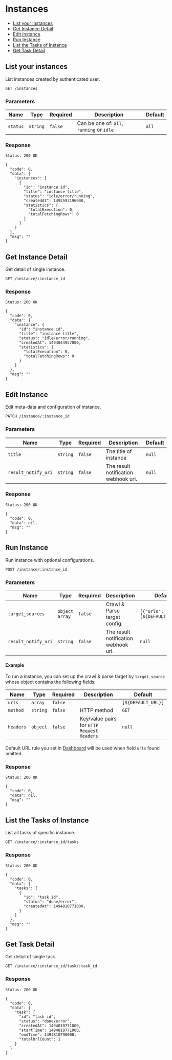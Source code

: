 # Instances

* [List your instances](#list-your-instances)
* [Get Instance Detail](#get-instance-detail)
* [Edit Instance](#edit-instance)
* [Run Instance](#run-instance)
* [List the Tasks of Instance](#list-the-tasks-of-instance)
* [Get Task Detail](#get-task-detail)

## List your instances

List instances created by authenticated user.

    GET /instances

### Parameters

| Name     | Type     | Required | Description                              | Default |
| -------- | -------- | -------- | ---------------------------------------- | ------- |
| `status` | `string` | `false`  | Can be one of: `all`, `running` or `idle` | `all`   |

### Response

    Status: 200 OK

    {
      "code": 0,
      "data": {
        "instances": [
          {
            "id": "instance id",
            "title": "instance title",
            "status": "idle/error/running",
            "createdAt": 1492593196000,
            "statistics": {
              "totalExecution": 0,
              "totalFetchingRows": 0
            }
          }
        ]
      },
      "msg": ""
    }

## Get Instance Detail 

Get detail of single instance.

    GET /instance/:instance_id

### Response

    Status: 200 OK

    {
      "code": 0,
      "data": {
        "instance": {
          "id": "instance id",
          "title": "instance title",
          "status": "idle/error/running",
          "createdAt": 1494844957000,
          "statistics": {
            "totalExecution": 0,
            "totalFetchingRows": 0
          }
        }
      },
      "msg": ""
    }

## Edit Instance

Edit meta-data and configuration of instance.

    PATCH /instance/:instance_id

### Parameters

| Name                | Type     | Required | Description                          | Default |
| ------------------- | -------- | -------- | ------------------------------------ | ------- |
| `title`             | `string` | `false`  | The title of instance                | `null`  |
| `result_notify_uri` | `string` | `false`  | The result notification webhook uri. | `null`  |

### Response

    Status: 200 OK

    {
      "code": 0,
      "data": nil,
      "msg": ""
    }

## Run Instance 

Run instance with optional configurations.

    POST /instance/:instance_id

### Parameters

| Name                | Type           | Required | Description                          | Default                        |
| ------------------- | -------------- | -------- | ------------------------------------ | ------------------------------ |
| `target_sources`    | `object array` | `false`  | Crawl & Parse target config.         | `[{"urls": [${DEFAULT_URL}]}]` |
| `result_notify_uri` | `string`       | `false`  | The result notification webhook uri. | `null`                         |

#### Example

To run a instance, you can set up the crawl & parse target by `target_source` whose object contains the following fields:

| Name      | Type     | Required | Description                              | Default            |
| --------- | -------- | -------- | ---------------------------------------- | ------------------ |
| `urls`    | `array`  | `false`  |                                          | `[${DEFAULT_URL}]` |
| `method`  | `string` | `false`  | HTTP method                              | `GET`              |
| `headers` | `object` | `false`  | Key/value pairs for `HTTP Request Headers` | `null`             |

Default URL rule you set in [Dashboard](https://dashboard.zaoshu.io) will be used when field `urls` found omitted.

### Response

    Status: 200 OK

    {
      "code": 0,
      "data": nil,
      "msg": ""
    }

## List the Tasks of Instance 

List all tasks of specific instance.

    GET /instance/:instance_id/tasks

### Response

    Status: 200 OK

    {
      "code": 0,
      "data": {
        "tasks": [
          {
            "id": "task id",
            "status": "done/error",
            "createdAt": 1494810771000,
          }
        ]
      },
      "msg": ""
    }

## Get Task Detail 

Get detial of single task.

    GET /instance/:instance_id/task/:task_id

### Response

    Status: 200 OK

    {
      "code": 0,
      "data": {
        "task": {
          "id": "task id",
          "status": "done/error",
          "createdAt": 1494810771000,
          "startTime": 1494810771000,
          "endTime": 1494810790000,
          "totalUrlCount": 1
        }
      }
    }